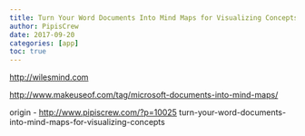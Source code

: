 ```yaml
---
title: Turn Your Word Documents Into Mind Maps for Visualizing Concepts
author: PipisCrew
date: 2017-09-20
categories: [app]
toc: true
---
```


http://wilesmind.com

http://www.makeuseof.com/tag/microsoft-documents-into-mind-maps/

origin - http://www.pipiscrew.com/?p=10025 turn-your-word-documents-into-mind-maps-for-visualizing-concepts